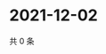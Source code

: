 # 2021-12-02

共 0 条

<!-- BEGIN WEIBO -->
<!-- 最后更新时间 Thu Dec 02 2021 17:15:18 GMT+0800 (China Standard Time) -->

<!-- END WEIBO -->
